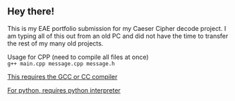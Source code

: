 ## Hey there!

This is my EAE portfolio submission for my Caeser Cipher decode project. I am typing all of this out from an old PC and did not have the time to transfer the rest of my many old projects.

Usage for CPP (need to compile all files at once) <br>
```g++ main.cpp message.cpp message.h```<br>

<a href="https://gcc.gnu.org/"> This requires the GCC or CC compiler</a> 

<a href="https://python.org/">
For python, requires python interpreter</a> <br>
